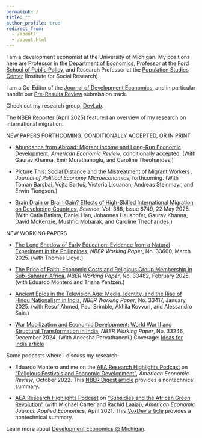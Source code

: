 ```yaml
---
permalink: /
title: ""
author_profile: true
redirect_from: 
  - /about/
  - /about.html
---
```


I am a development economist at the University of Michigan. My positions here are Professor in the [Department of Economics](https://lsa.umich.edu/econ), Professor at the [Ford School of Public Policy](https://fordschool.umich.edu/), and Research Professor at the [Population Studies Center](https://psc.isr.umich.edu/) (Institute for Social Research).

I am a Co-Editor of the [Journal of Development Economics](https://www.sciencedirect.com/journal/journal-of-development-economics), and in particular handle our [Pre-Results Review](https://jdepreresults.org/) submission track.

Check out my research group, [DevLab](https://deanyang-econ.github.io/deanyang/devlab/).

The [NBER Reporter](https://www.nber.org/reporter/2025number1/international-migration-remittances-and-economic-development) (April 2025) featured an overview of my research on international migration. 

NEW PAPERS FORTHCOMING, CONDITIONALLY ACCEPTED, OR IN PRINT

* [Abundance from Abroad: Migrant Income and Long-Run Economic Development](/deanyang/files/khanna-murathanoglu-theoharides-yang-2025-abundance-from-abroad.pdf), _American Economic Review_, conditionally accepted. (With Gaurav Khanna, Emir Murathanoglu, and Caroline Theoharides.)

* [Picture This: Social Distance and the Mistreatment of Migrant Workers ](/deanyang/files/workingpapers/bblsty-2022-MistreatmentMigrantWorkers.pdf), _Journal of Political Economy Microeconomics_, forthcoming. (With Toman Barsbai, Vojta Bartoš, Victoria Licuanan, Andreas Steinmayr, and Erwin Tiongson.)

* [Brain Drain or Brain Gain? Effects of High-Skilled International Migration on Developing Countries](/deanyang/files/batista-han-haushofer-khanna-mckenzie-mobarak-theoharides-yang-2025science-braingain.pdf), _Science_, Vol. 388, Issue 6749, 22 May 2025. (With Catia Batista, Daniel Han, Johannes Haushofer, Gaurav Khanna, David McKenzie, Mushfiq Mobarak, and Caroline Theoharides.)

NEW WORKING PAPERS
* [The Long Shadow of Early Education: Evidence from a Natural Experiment in the Philippines](https://www.nber.org/papers/w33600), _NBER Working Paper_, No. 33600, March 2025. (with Thomas Lloyd.)

* [The Price of Faith: Economic Costs and Religious Group Membership in Sub-Saharan Africa](https://www.nber.org/papers/w33482), _NBER Working Paper_, No. 33482, February 2025. (with Eduardo Montero and Triana Yentzen.)

* [Ancient Epics in the Television Age: Media, Identity, and the Rise of Hindu Nationalism in India](https://www.nber.org/papers/w33417), _NBER Working Paper_, No. 33417, January 2025. (with Resuf Ahmed, Paul Brimble, Akhila Kovvuri, and Alessandro Saia.)

* [War Mobilization and Economic Development: World War II and Structural Transformation in India](https://www.nber.org/papers/w33246), _NBER Working Paper_, No. 33246, December 2024. (With Aneesha Parvathaneni.) 
     Coverage: [Ideas for India article](https://ideasforindia.in/topics/productivity-innovation/wartime-mobilisation-and-economic-development-in-india.html)

Some podcasts where I discuss my research:

- Eduardo Montero and me on the [AEA Research Highlights Podcast](https://www.aeaweb.org/research/religious-festivals-development-mexico) on [“Religious Festivals and Economic Development”](https://pubs.aeaweb.org/doi/pdfplus/10.1257/aer.20211094), *American Economic Review*, October 2022. This [NBER Digest article](https://www.nber.org/digest-202108/religious-festivals-agriculture-and-economic-progress-mexico) provides a nontechnical summary.

- [AEA Research Highlights Podcast](https://www.aeaweb.org/research/dean-yang-africa-green-revolution) on [“Subsidies and the African Green Revolution”](https://www.aeaweb.org/articles?id=10.1257/app.20190396&&from=f) (with Michael Carter and Rachid Laajaj), *American Economic Journal: Applied Economics*, April 2021. This [VoxDev article](https://voxdev.org/topic/agriculture/temporary-agricultural-input-subsidies-have-lasting-impacts-mozambique-experiment) provides a nontechnical summary.

Learn more about [Development Economics @ Michigan](https://devecon.umich.edu).